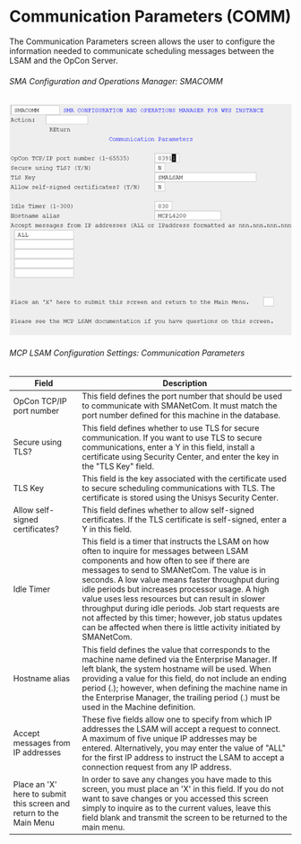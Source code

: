 # Communication Parameters (COMM)

The Communication Parameters screen allows the user to configure the information needed to communicate scheduling messages between the LSAM and the OpCon Server.

###### SMA Configuration and Operations Manager: SMACOMM

![SMACOMM](../../static/img/smacomm.png)

###### MCP LSAM Configuration Settings: Communication Parameters

| Field | Description |
| ----- | ----------- |
| OpCon TCP/IP port number | This field defines the port number that should be used to communicate with SMANetCom. It must match the port number defined for this machine in the database. |
| Secure using TLS? | This field defines whether to use TLS for secure communication. If you want to use TLS to secure communications, enter a Y in this field, install a certificate using Security Center, and enter the key in the "TLS Key" field. | 
| TLS Key | This field is the key associated with the certificate used to secure scheduling communications with TLS. The certificate is stored using the Unisys Security Center. |
| Allow self-signed certificates? | This field defines whether to allow self-signed certificates. If the TLS certificate is self-signed, enter a Y in this field. |
| Idle Timer | This field is a timer that instructs the LSAM on how often to inquire for messages between LSAM components and how often to see if there are messages to send to SMANetCom. The value is in seconds. A low value means faster throughput during idle periods but increases processor usage. A high value uses less resources but can result in slower throughput during idle periods. Job start requests are not affected by this timer; however, job status updates can be affected when there is little activity initiated by SMANetCom. |
| Hostname alias | This field defines the value that corresponds to the machine name defined via the Enterprise Manager. If left blank, the system hostname will be used. When providing a value for this field, do not include an ending period (.); however, when defining the machine name in the Enterprise Manager, the trailing period (.) must be used in the Machine definition. | 
| Accept messages from IP addresses | These five fields allow one to specify from which IP addresses the LSAM will accept a request to connect. A maximum of five unique IP addresses may be entered. Alternatively, you may enter the value of "ALL" for the first IP address to instruct the LSAM to accept a connection request from any IP address. | 
| Place an 'X' here to submit this screen and return to the Main Menu | In order to save any changes you have made to this screen, you must place an 'X' in this field. If you do not want to save changes or you accessed this screen simply to inquire as to the current values, leave this field blank and transmit the screen to be returned to the main menu. |
